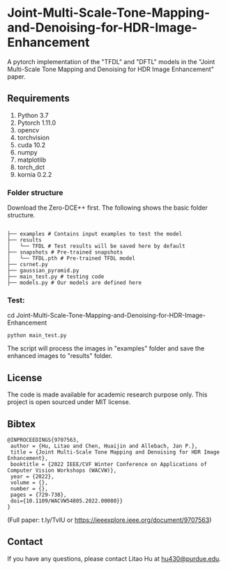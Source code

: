 # Joint-Multi-Scale-Tone-Mapping-and-Denoising-for-HDR-Image-Enhancement
A pytorch implementation of the "TFDL" and "DFTL" models in the "Joint Multi-Scale Tone Mapping and Denoising for HDR Image Enhancement" paper.

## Requirements
1. Python 3.7 
2. Pytorch 1.11.0
3. opencv
4. torchvision
5. cuda 10.2
6. numpy
7. matplotlib
8. torch_dct
9. kornia 0.2.2

### Folder structure
Download the Zero-DCE++ first.
The following shows the basic folder structure.
```

├── examples # Contains input examples to test the model
├── results
│   └── TFDL # Test results will be saved here by default
├── snapshots # Pre-trained snapshots
│   └── TFDL.pth # Pre-trained TFDL model
├── csrnet.py
├── gaussian_pyramid.py
├── main_test.py # testing code
├── models.py # Our models are defined here
```
### Test: 

cd Joint-Multi-Scale-Tone-Mapping-and-Denoising-for-HDR-Image-Enhancement
```
python main_test.py 
```
The script will process the images in "examples" folder and save the enhanced images to "results" folder.

##  License
The code is made available for academic research purpose only. This project is open sourced under MIT license.

## Bibtex

```
@INPROCEEDINGS{9707563,
 author = {Hu, Litao and Chen, Huaijin and Allebach, Jan P.},
 title = {Joint Multi-Scale Tone Mapping and Denoising for HDR Image Enhancement},
 booktitle = {2022 IEEE/CVF Winter Conference on Applications of Computer Vision Workshops (WACVW)},
 year = {2022},
 volume = {},
 number = {},
 pages = {729-738},
 doi={10.1109/WACVW54805.2022.00080}}
}
```

(Full paper: t.ly/TvIU or https://ieeexplore.ieee.org/document/9707563)

## Contact
If you have any questions, please contact Litao Hu at hu430@purdue.edu.
